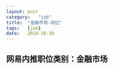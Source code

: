 ```yaml
---
layout:	post
category:	"job"
title:	"金融市场-岗位"
tags:	[job]
date:	2018-10-30
---
```

## 网易内推职位类别：金融市场

